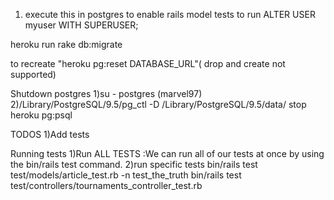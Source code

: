 
1) execute this in postgres to enable rails model tests to run
ALTER USER myuser WITH SUPERUSER;

heroku run rake db:migrate

to recreate "heroku pg:reset DATABASE_URL"( drop and create not supported)

Shutdown postgres
1)su - postgres (marvel97)
2)/Library/PostgreSQL/9.5/pg_ctl -D /Library/PostgreSQL/9.5/data/ stop
heroku pg:psql

TODOS
1)Add tests

Running tests
1)Run ALL TESTS :We can run all of our tests at once by using the bin/rails test command.
2)run specific tests  bin/rails test test/models/article_test.rb -n test_the_truth
bin/rails test test/controllers/tournaments_controller_test.rb